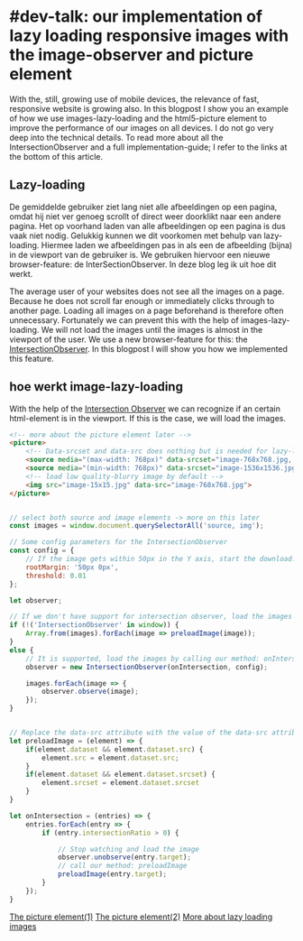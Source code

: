 # #dev-talk: our implementation of lazy loading responsive images with the image-observer and picture element
With the, still, growing use of mobile devices,  the relevance of fast, responsive website is growing also. In this blogpost I show you an example of how we use images-lazy-loading and the html5-picture element to improve the performance of our images on all devices. I do not go very deep into the technical details. To read more about all the IntersectionObserver and a full implementation-guide; I refer to the links at the bottom of this article.

## Lazy-loading
De gemiddelde gebruiker ziet lang niet alle afbeeldingen op een pagina, omdat hij niet ver genoeg scrollt of direct weer doorklikt naar een andere pagina. Het op voorhand laden van alle afbeeldingen op een pagina is dus vaak niet nodig. Gelukkig kunnen we dit voorkomen met behulp van lazy-loading. Hiermee laden we afbeeldingen pas in als een de afbeelding (bijna) in de viewport van de gebruiker is. We gebruiken hiervoor een nieuwe browser-feature: de InterSectionObserver. In deze blog leg ik uit hoe dit werkt.

The average user of your websites does not see all the images on a page. Because he does not scroll far enough or immediately clicks through to another page. Loading all images on a page beforehand is therefore often unnecessary. Fortunately we can prevent this with the help of images-lazy-loading. We will not load the images until the images is almost in the viewport of the user. We use a new browser-feature for this: the [IntersectionObserver](https://developer.mozilla.org/en-US/docs/Web/API/Intersection_Observer_API). In this blogpost I will show you how we implemented this feature.


## hoe werkt image-lazy-loading
With the help of the [Intersection Observer](https://developer.mozilla.org/en-US/docs/Web/API/Intersection_Observer_API) we can recognize if an certain html-element is in the viewport. If this is the case, we will load the images. 

``` Html
<!-- more about the picture element later -->
<picture>
    <!-- Data-srcset and data-src does nothing but is needed for lazy-loading. If the image is in the viewport, the data-srcset/data-src is replaced by the attribute srcset/src. When this is the case the image is loaded. -->
    <source media="(max-width: 768px)" data-srcset="image-768x768.jpg, image-1536x1536.jpg 2x">
    <source media="(min-width: 768px)" data-srcset="image-1536x1536.jpg, image-2400x2400.jpg 2x">
    <!-- load low quality-blurry image by default -->
    <img src="image-15x15.jpg" data-src="image-768x768.jpg">
</picture>
```

``` JavaScript

// select both source and image elements -> more on this later
const images = window.document.querySelectorAll('source, img');

// Some config parameters for the IntersectionObserver
const config = {
    // If the image gets within 50px in the Y axis, start the download.
    rootMargin: '50px 0px',
    threshold: 0.01
};

let observer;

// If we don't have support for intersection observer, load the images immediately
if (!('IntersectionObserver' in window)) {
    Array.from(images).forEach(image => preloadImage(image));
}
else {
    // It is supported, load the images by calling our method: onIntersection
    observer = new IntersectionObserver(onIntersection, config);

    images.forEach(image => {
        observer.observe(image);
    });
}


// Replace the data-src attribute with the value of the data-src attribute
let preloadImage = (element) => {
    if(element.dataset && element.dataset.src) {
        element.src = element.dataset.src;
    }
    if(element.dataset && element.dataset.srcset) {
        element.srcset = element.dataset.srcset
    }
}

let onIntersection = (entries) => {
    entries.forEach(entry => {
        if (entry.intersectionRatio > 0) {

            // Stop watching and load the image
            observer.unobserve(entry.target);
            // call our method: preloadImage
            preloadImage(entry.target);
        }
    });
}

```

[The picture element(1)](https://caniuse.com/#search=picture)
[The picture element(2)](https://developer.mozilla.org/nl/docs/Web/HTML/Element/picture)
[More about lazy loading images](http://deanhume.com/home/blogpost/lazy-loading-images-using-intersection-observer/10163)
